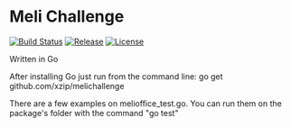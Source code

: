 
Meli Challenge 
========
[![Build Status](https://travis-ci.org/xzip/melichallenge.svg?branch=master)](https://travis-ci.org/xzip/melichallenge)
[![Release](http://img.shields.io/github/release/xzip/melichallenge.svg?style=flat)](https://github.com/xzip/melichallenge/releases)
[![License](https://img.shields.io/badge/license-MIT-lightgrey.svg?style=flat)](https://github.com/xzip/melichallenge)

Written in Go

After installing Go just run from the command line:
go get github.com/xzip/melichallenge

There are a few examples on melioffice_test.go. You can run them on the package's folder with the command "go test"
